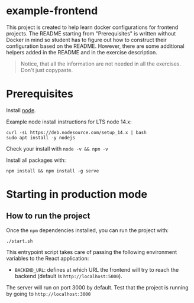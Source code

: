 # example-frontend

This project is created to help learn docker configurations for frontend projects. The README starting from "Prerequisites" is written without Docker in mind so student has to figure out how to construct their configuration based on the README. However, there are some additional helpers added in the README and in the exercise description.

> Notice, that all the information are not needed in all the exercises. Don't just copypaste.

# Prerequisites

Install [node](https://nodejs.org/en/download/). 

Example node install instructions for LTS node 14.x:
```
curl -sL https://deb.nodesource.com/setup_14.x | bash
sudo apt install -y nodejs
```

Check your install with `node -v && npm -v`

Install all packages with:
```
npm install && npm install -g serve
```

# Starting in production mode

## How to run the project

Once the `npm` dependencies installed, you can run the project with:
```
./start.sh
```

This entrypoint script takes care of passing the following environment variables to the React application:
* `BACKEND_URL`: defines at which URL the frontend will try to reach the backend (default is `http://localhost:5000`).

The server will run on port 3000 by default.
Test that the project is running by going to `http://localhost:3000`
